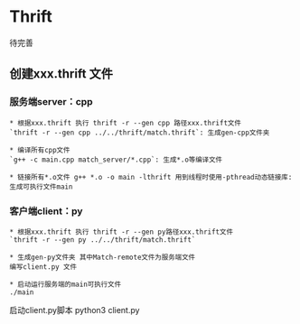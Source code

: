 # Thrift
待完善

## 创建xxx.thrift 文件
### 服务端server：cpp
    * 根据xxx.thrift 执行 thrift -r --gen cpp 路径xxx.thrift文件 
    `thrift -r --gen cpp ../../thrift/match.thrift`: 生成gen-cpp文件夹

    * 编译所有cpp文件 
    `g++ -c main.cpp match_server/*.cpp`: 生成*.o等编译文件  

    * 链接所有*.o文件 g++ *.o -o main -lthrift 用到线程时使用-pthread动态链接库: 生成可执行文件main  
        

### 客户端client：py
    * 根据xxx.thrift 执行 thrift -r --gen py路径xxx.thrift文件  
    `thrift -r --gen py ../../thrift/match.thrift`  

    * 生成gen-py文件夹 其中Match-remote文件为服务端文件  
    编写client.py 文件  

    * 启动运行服务端的main可执行文件  
    ./main 

启动client.py脚本
python3 client.py


